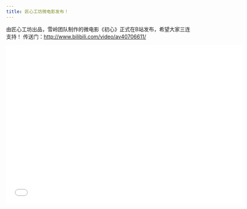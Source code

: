 ```yaml
---
title: 匠心工坊微电影发布！
---
```

由匠心工坊出品，雪岭团队制作的微电影《初心》正式在B站发布，希望大家三连支持！
传送门：http://www.bilibili.com/video/av40706611/
<iframe src="//player.bilibili.com/player.html?aid=40706611&cid=71492572&page=1" scrolling="no" width="640" height="430" border="0" frameborder="no" framespacing="0" allowfullscreen="true"> </iframe>
